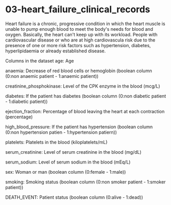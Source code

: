 # 03-heart_failure_clinical_records
Heart failure is a chronic, progressive condition in which the heart muscle is unable to  pump enough blood to meet the body's needs for blood and oxygen.  Basically, the heart can't keep up with its workload. People with cardiovascular disease or who are at high cardiovascula risk due to the presence of one or more risk factors such as hypertension, diabetes, hyperlipidaemia or already established disease.

Columns in the dataset
    age: Age
    
   anaemia: Decrease of red blood cells or hemoglobin (boolean column (0:non anaemic patient  -  1:anaemic patient))
    
   creatinine_phosphokinase: Level of the CPK enzyme in the blood (mcg/L)
    
   diabetes: If the patient has diabetes (boolean column (0:non diabetic patient  -  1:diabetic patient))
    
   ejection_fraction: Percentage of blood leaving the heart at each contraction (percentage)
    
   high_blood_pressure: If the patient has hypertension (boolean column (0:non hypertension patien  -  1:hypertension patiern))
    
   platelets: Platelets in the blood (kiloplatelets/mL)
    
   serum_creatinine: Level of serum creatinine in the blood (mg/dL)
    
   serum_sodium: Level of serum sodium in the blood (mEq/L)
   
   sex: Woman or man (boolean column (0:female  -  1:male))
    
   smoking: Smoking status (boolean column (0:non smoker patient  -  1:smoker patient))
    
   DEATH_EVENT: Patient status (boolean column (0:alive  -  1:dead))
